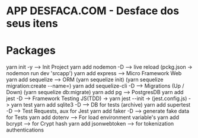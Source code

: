 # APP DESFACA.COM - Desface dos seus itens

# Packages
yarn init -y              --> Init Project
yarn add nodemon -D       --> live reload (pckg.json -> nodemon run dev 'srcapp')
yarn add express          --> Micro Framework Web
yarn add sequelize        --> ORM (yarn sequelize init) (yarn sequelize migration:create --name=) 
yarn add sequelize-cli -D --> Migrations (Up / Down) (yarn sequelize db:migrate)
yarn add pg               --> PostgresDB
yarn add jest -D          --> Framework Testing JS(TDD) -> yarn jest --init -> (jest.config.js) -> yarn test
yarn add sqlite3 -D       --> DB for tests (archive)
yarn add supertest -D     --> Test Requests, aux for Jest
yarn add faker -D         --> generate fake data for Tests
yarn add dotenv           --> For load environment variable's 
yarn add bcrypt           --> for Crypt hash
yarn add jsonwebtoken     --> for tokenization authentications
